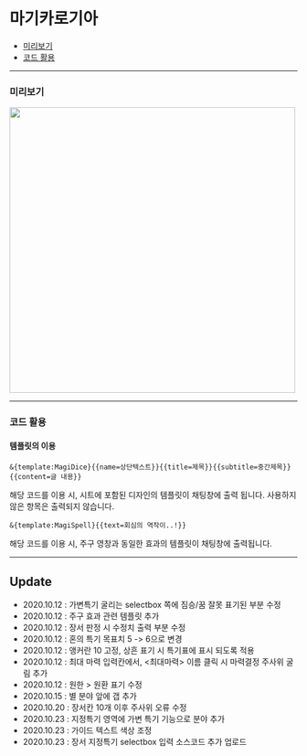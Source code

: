 # 마기카로기아
* [미리보기](#미리보기)
* [코드 활용](#코드-활용)

------------------------------

### 미리보기
<img src="https://raw.githubusercontent.com/tateck-develop/roll20CustomSheet/main/magica_logia/magi_BASIC/guide.png" width="500px"></img>

* * *

### 코드 활용
#### 템플릿의 이용
```
&{template:MagiDice}{{name=상단텍스트}}{{title=제목}}{{subtitle=중간제목}}{{content=글 내용}}
```
해당 코드를 이용 시, 시트에 포함된 디자인의 템플릿이 채팅창에 출력 됩니다.
사용하지 않은 항목은 출력되지 않습니다.

```
&{template:MagiSpell}{{text=회심의 역작이..!}}
```
해당 코드를 이용 시, 주구 영창과 동일한 효과의 템플릿이 채팅창에 출력됩니다.

------------------------------
## Update
* 2020.10.12 : 가변특기 굴리는 selectbox 쪽에 짐승/꿈 잘못 표기된 부분 수정
* 2020.10.12 : 주구 효과 관련 템플릿 추가
* 2020.10.12 : 장서 판정 시 수정치 출력 부분 수정
* 2020.10.12 : 혼의 특기 목표치 5 -> 6으로 변경
* 2020.10.12 : 앵커란 10 고정, 상흔 표기 시 특기표에 표시 되도록 적용
* 2020.10.12 : 최대 마력 입력칸에서, <최대마력> 이름 클릭 시 마력결정 주사위 굴림 추가
* 2020.10.12 : 원한 > 원환 표기 수정
* 2020.10.15 : 별 분야 앞에 갭 추가
* 2020.10.20 : 장서칸 10개 이후 주사위 오류 수정
* 2020.10.23 : 지정특기 영역에 가변 특기 기능으로 분야 추가
* 2020.10.23 : 가이드 텍스트 색상 조정
* 2020.10.23 : 장서 지정특기 selectbox 입력 소스코드 추가 업로드
